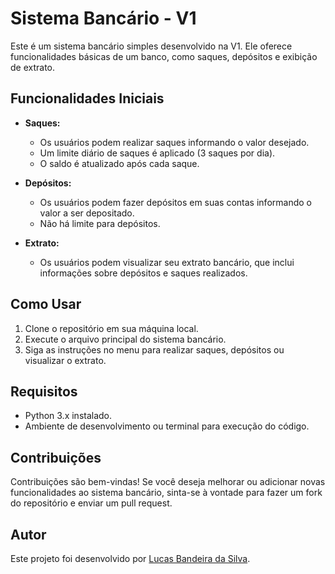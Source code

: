 # Sistema Bancário - V1

Este é um sistema bancário simples desenvolvido na V1. Ele oferece funcionalidades básicas de um banco, como saques, depósitos e exibição de extrato.

## Funcionalidades Iniciais

- **Saques:**
  - Os usuários podem realizar saques informando o valor desejado.
  - Um limite diário de saques é aplicado (3 saques por dia).
  - O saldo é atualizado após cada saque.

- **Depósitos:**
  - Os usuários podem fazer depósitos em suas contas informando o valor a ser depositado.
  - Não há limite para depósitos.

- **Extrato:**
  - Os usuários podem visualizar seu extrato bancário, que inclui informações sobre depósitos e saques realizados.

## Como Usar

1. Clone o repositório em sua máquina local.
2. Execute o arquivo principal do sistema bancário.
3. Siga as instruções no menu para realizar saques, depósitos ou visualizar o extrato.

## Requisitos

- Python 3.x instalado.
- Ambiente de desenvolvimento ou terminal para execução do código.

## Contribuições

Contribuições são bem-vindas! Se você deseja melhorar ou adicionar novas funcionalidades ao sistema bancário, sinta-se à vontade para fazer um fork do repositório e enviar um pull request.

## Autor

Este projeto foi desenvolvido por [Lucas Bandeira da Silva](https://github.com/LucasBandeiraSilva).

